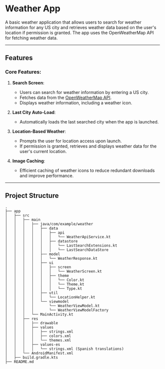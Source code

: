# Weather App

A basic weather application that allows users to search for weather information for any US city and retrieves weather data based on the user's location if permission is granted. 
The app uses the OpenWeatherMap API for fetching weather data.

---

## Features

### Core Features:
1. **Search Screen**:
   - Users can search for weather information by entering a US city.
   - Fetches data from the [OpenWeatherMap API](https://openweathermap.org/api).
   - Displays weather information, including a weather icon.

2. **Last City Auto-Load**:
   - Automatically loads the last searched city when the app is launched.

3. **Location-Based Weather**:
   - Prompts the user for location access upon launch.
   - If permission is granted, retrieves and displays weather data for the user's current location.

4. **Image Caching**:
   - Efficient caching of weather icons to reduce redundant downloads and improve performance.

---

## Project Structure

```plaintext
.
├── app
│   ├── src
│   │   ├── main
│   │   │   ├── java/com/example/weather
│   │   │   │   ├── data
│   │   │   │   │   ├── api
│   │   │   │   │   │   └── WeatherApiService.kt
│   │   │   │   │   ├── datastore
│   │   │   │   │   │   └── LastSearchExtensions.kt
│   │   │   │   │   │   └── LastSearchDataStore
│   │   │   │   ├── model
│   │   │   │   │   └── WeatherResponse.kt
│   │   │   │   ├── ui
│   │   │   │   │   ├── screen
│   │   │   │   │   │   └── WeatherScreen.kt
│   │   │   │   │   ├── theme
│   │   │   │   │   │   └── Color.kt 
│   │   │   │   │   │   └── Theme.kt 
│   │   │   │   │   │   └── Type.kt 
│   │   │   │   ├── util
│   │   │   │   │   └── LocationHelper.kt
│   │   │   │   └── viewmodel
│   │   │   │       └── WeatherViewModel.kt
│   │   │   │       └── WeatherViewModelFactory
│   │   │   └── MainActivity.kt
│   │   ├── res
│   │   │   ├── drawable
│   │   │   ├── values
│   │   │   │   ├── strings.xml
│   │   │   │   ├── colors.xml
│   │   │   │   └── themes.xml
│   │   │   ├── values-es
│   │   │   │   └── strings.xml (Spanish translations)
│   │   └── AndroidManifest.xml
│   ├── build.gradle.kts
├── README.md
